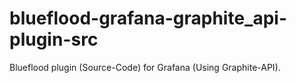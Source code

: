 # blueflood-grafana-graphite_api-plugin-src
Blueflood plugin (Source-Code) for Grafana (Using Graphite-API).
